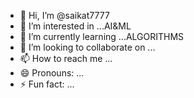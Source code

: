 - 👋 Hi, I’m @saikat7777
- 👀 I’m interested in ...AI&ML
- 🌱 I’m currently learning ...ALGORITHMS
- 💞️ I’m looking to collaborate on ...
- 📫 How to reach me ...
- 😄 Pronouns: ...
- ⚡ Fun fact: ...

<!---
saikat7777/saikat7777 is a ✨ special ✨ repository because its `README.md` (this file) appears on your GitHub profile.
You can click the Preview link to take a look at your changes.
--->
